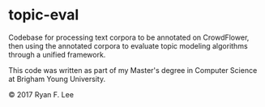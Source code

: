 # topic-eval
Codebase for processing text corpora to be annotated on CrowdFlower, then using the annotated corpora to evaluate topic modeling algorithms through a unified framework.

This code was written as part of my Master's degree in Computer Science at Brigham Young University.

&copy; 2017 Ryan F. Lee
